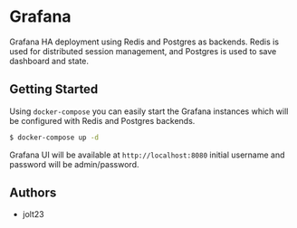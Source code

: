 # Grafana

Grafana HA deployment using Redis and Postgres as backends. Redis is used for
distributed session management, and Postgres is used to save dashboard and
state.

## Getting Started

Using `docker-compose` you can easily start the Grafana instances which will be
configured with Redis and Postgres backends.

```bash
$ docker-compose up -d
```

Grafana UI will be available at `http://localhost:8080` initial username and
password will be admin/password.

## Authors

- jolt23
